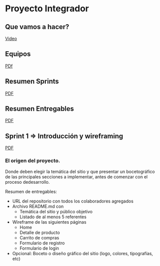# Proyecto Integrador

## Que vamos a hacer?

[Video](https://www.youtube.com/watch?v=DTiwt5Hugi0)

## Equipos
[PDf](03_equipos.pdf)

## Resumen Sprints
[PDF](02_resumen_sprints.pdf)

## Resumen Entregables
[PDF](04_resumen_de_entregables.pdf)

## Sprint 1 => Introducción y wireframing
[PDF](05_sprint-1-introducción-y-wireframing.pdf)

### El origen del proyecto.
Donde deben elegir la temática del sitio y que presentar un bocetográfico de las principales secciones a implementar, antes de comenzar con el proceso dedesarrollo.

Resumen de entregables:

- URL del repositorio con todos los colaboradores agregados
- Archivo README.md con
  - Temática del sitio y público objetivo
  - Listado de al menos 5 referentes
- Wireframe de las siguientes páginas
  - Home
  - Detalle de producto
  - Carrito de compras
  - Formulario de registro
  - Formulario de login
- Opcional: Boceto o diseño gráfico del sitio (logo, colores, tipografías, etc)

